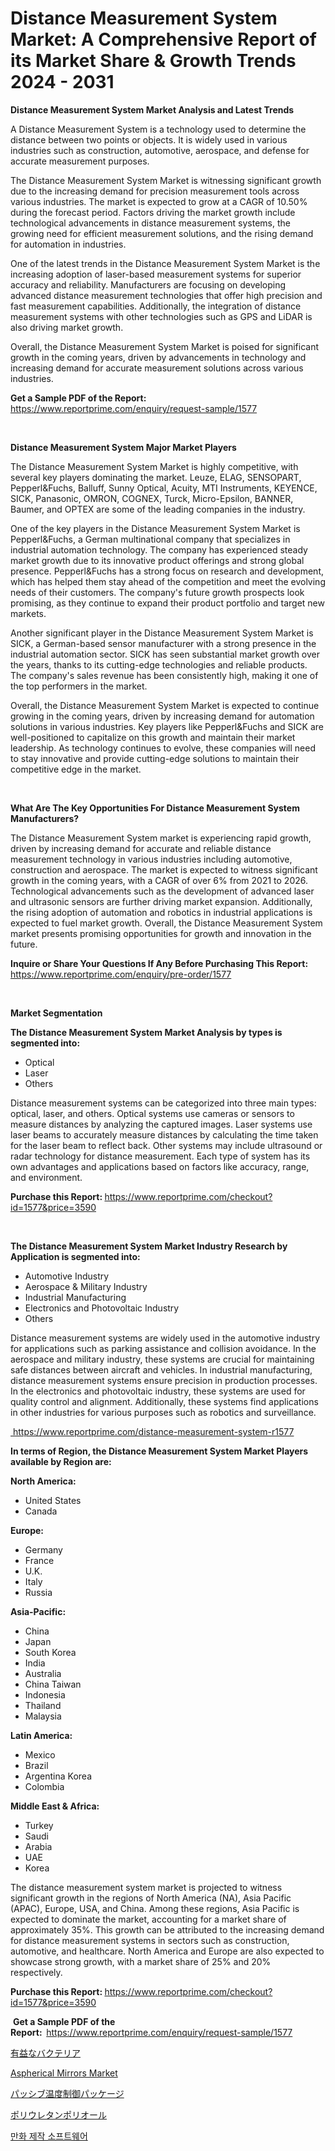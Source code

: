 <p><h1>Distance Measurement System Market: A Comprehensive Report of its Market Share & Growth Trends 2024 - 2031</h1></p><p><strong>Distance Measurement System Market Analysis and Latest Trends</strong></p>
<p><p>A Distance Measurement System is a technology used to determine the distance between two points or objects. It is widely used in various industries such as construction, automotive, aerospace, and defense for accurate measurement purposes.</p><p>The Distance Measurement System Market is witnessing significant growth due to the increasing demand for precision measurement tools across various industries. The market is expected to grow at a CAGR of 10.50% during the forecast period. Factors driving the market growth include technological advancements in distance measurement systems, the growing need for efficient measurement solutions, and the rising demand for automation in industries.</p><p>One of the latest trends in the Distance Measurement System Market is the increasing adoption of laser-based measurement systems for superior accuracy and reliability. Manufacturers are focusing on developing advanced distance measurement technologies that offer high precision and fast measurement capabilities. Additionally, the integration of distance measurement systems with other technologies such as GPS and LiDAR is also driving market growth.</p><p>Overall, the Distance Measurement System Market is poised for significant growth in the coming years, driven by advancements in technology and increasing demand for accurate measurement solutions across various industries.</p></p>
<p><strong>Get a Sample PDF of the Report:&nbsp;</strong> <a href="https://www.reportprime.com/enquiry/request-sample/1577">https://www.reportprime.com/enquiry/request-sample/1577</a></p>
<p>&nbsp;</p>
<p><strong>Distance Measurement System Major Market Players</strong></p>
<p><p>The Distance Measurement System Market is highly competitive, with several key players dominating the market. Leuze, ELAG, SENSOPART, Pepperl&Fuchs, Balluff, Sunny Optical, Acuity, MTI Instruments, KEYENCE, SICK, Panasonic, OMRON, COGNEX, Turck, Micro-Epsilon, BANNER, Baumer, and OPTEX are some of the leading companies in the industry.</p><p>One of the key players in the Distance Measurement System Market is Pepperl&Fuchs, a German multinational company that specializes in industrial automation technology. The company has experienced steady market growth due to its innovative product offerings and strong global presence. Pepperl&Fuchs has a strong focus on research and development, which has helped them stay ahead of the competition and meet the evolving needs of their customers. The company's future growth prospects look promising, as they continue to expand their product portfolio and target new markets.</p><p>Another significant player in the Distance Measurement System Market is SICK, a German-based sensor manufacturer with a strong presence in the industrial automation sector. SICK has seen substantial market growth over the years, thanks to its cutting-edge technologies and reliable products. The company's sales revenue has been consistently high, making it one of the top performers in the market.</p><p>Overall, the Distance Measurement System Market is expected to continue growing in the coming years, driven by increasing demand for automation solutions in various industries. Key players like Pepperl&Fuchs and SICK are well-positioned to capitalize on this growth and maintain their market leadership. As technology continues to evolve, these companies will need to stay innovative and provide cutting-edge solutions to maintain their competitive edge in the market.</p></p>
<p>&nbsp;</p>
<p><strong>What Are The Key Opportunities For Distance Measurement System Manufacturers?</strong></p>
<p><p>The Distance Measurement System market is experiencing rapid growth, driven by increasing demand for accurate and reliable distance measurement technology in various industries including automotive, construction and aerospace. The market is expected to witness significant growth in the coming years, with a CAGR of over 6% from 2021 to 2026. Technological advancements such as the development of advanced laser and ultrasonic sensors are further driving market expansion. Additionally, the rising adoption of automation and robotics in industrial applications is expected to fuel market growth. Overall, the Distance Measurement System market presents promising opportunities for growth and innovation in the future.</p></p>
<p><strong>Inquire or Share Your Questions If Any Before Purchasing This Report:</strong> <a href="https://www.reportprime.com/enquiry/pre-order/1577">https://www.reportprime.com/enquiry/pre-order/1577</a></p>
<p>&nbsp;</p>
<p><strong>Market Segmentation</strong></p>
<p><strong>The Distance Measurement System Market Analysis by types is segmented into:</strong></p>
<p><ul><li>Optical</li><li>Laser</li><li>Others</li></ul></p>
<p><p>Distance measurement systems can be categorized into three main types: optical, laser, and others. Optical systems use cameras or sensors to measure distances by analyzing the captured images. Laser systems use laser beams to accurately measure distances by calculating the time taken for the laser beam to reflect back. Other systems may include ultrasound or radar technology for distance measurement. Each type of system has its own advantages and applications based on factors like accuracy, range, and environment.</p></p>
<p><strong>Purchase this Report:&nbsp;</strong><a href="https://www.reportprime.com/checkout?id=1577&price=3590">https://www.reportprime.com/checkout?id=1577&price=3590</a></p>
<p>&nbsp;</p>
<p><strong>The Distance Measurement System Market Industry Research by Application is segmented into:</strong></p>
<p><ul><li>Automotive Industry</li><li>Aerospace & Military Industry</li><li>Industrial Manufacturing</li><li>Electronics and Photovoltaic Industry</li><li>Others</li></ul></p>
<p><p>Distance measurement systems are widely used in the automotive industry for applications such as parking assistance and collision avoidance. In the aerospace and military industry, these systems are crucial for maintaining safe distances between aircraft and vehicles. In industrial manufacturing, distance measurement systems ensure precision in production processes. In the electronics and photovoltaic industry, these systems are used for quality control and alignment. Additionally, these systems find applications in other industries for various purposes such as robotics and surveillance.</p></p>
<p><a href="https://www.reportprime.com/distance-measurement-system-r1577">&nbsp;https://www.reportprime.com/distance-measurement-system-r1577</a></p>
<p><strong>In terms of Region, the Distance Measurement System Market Players available by Region are:</strong></p>
<p>
    <p> <strong> North America: </strong>
        <ul>
            <li>United States</li>
            <li>Canada</li>
        </ul>
        </p> 
    <p> <strong> Europe: </strong>
        <ul>
            <li>Germany</li>
            <li>France</li>
            <li>U.K.</li>
            <li>Italy</li>
            <li>Russia</li>
        </ul>
        </p> 
    <p> <strong> Asia-Pacific: </strong>
        <ul>
            <li>China</li>
            <li>Japan</li>
            <li>South Korea</li>
            <li>India</li>
            <li>Australia</li>
            <li>China Taiwan</li>
            <li>Indonesia</li>
            <li>Thailand</li>
            <li>Malaysia</li>
        </ul>
        </p> 
    <p> <strong> Latin America: </strong>
        <ul>
            <li>Mexico</li>
            <li>Brazil</li>
            <li>Argentina Korea</li>
            <li>Colombia</li>
        </ul>
        </p> 
    <p> <strong> Middle East & Africa: </strong>
        <ul>
            <li>Turkey</li>
            <li>Saudi</li>
            <li>Arabia</li>
            <li>UAE</li>
            <li>Korea</li>
        </ul>
    </p>
    </p>
<p><p>The distance measurement system market is projected to witness significant growth in the regions of North America (NA), Asia Pacific (APAC), Europe, USA, and China. Among these regions, Asia Pacific is expected to dominate the market, accounting for a market share of approximately 35%. This growth can be attributed to the increasing demand for distance measurement systems in sectors such as construction, automotive, and healthcare. North America and Europe are also expected to showcase strong growth, with a market share of 25% and 20% respectively.</p></p>
<p><strong>Purchase this Report: </strong><a href="https://www.reportprime.com/checkout?id=1577&price=3590">https://www.reportprime.com/checkout?id=1577&price=3590</a></p>
<p>&nbsp;<strong>Get a Sample PDF of the Report:&nbsp;&nbsp;</strong><a href="https://www.reportprime.com/enquiry/request-sample/1577">https://www.reportprime.com/enquiry/request-sample/1577</a></p>
<p><strong></strong></p>
<p><p><a href="https://medium.com/@sandrajerde2015/%E6%9C%89%E7%9B%8A%E3%81%AA%E3%83%90%E3%82%AF%E3%83%86%E3%83%AA%E3%82%A2%E5%B8%82%E5%A0%B4%E3%81%AE%E5%88%86%E6%9E%90-%E3%81%9D%E3%81%AEcagr-%E5%B8%82%E5%A0%B4%E3%82%BB%E3%82%B0%E3%83%A1%E3%83%B3%E3%83%86%E3%83%BC%E3%82%B7%E3%83%A7%E3%83%B3-%E3%81%8A%E3%82%88%E3%81%B3%E3%82%B0%E3%83%AD%E3%83%BC%E3%83%90%E3%83%AB%E6%A5%AD%E7%95%8C%E6%A6%82%E8%A6%81-f9ceda8f533f">有益なバクテリア</a></p><p><a href="https://github.com/Sherrillcrooksxa8i18ucf2m/Market-Research-Report-List-2/blob/main/aspherical-mirrors-market.md">Aspherical Mirrors Market</a></p><p><a href="https://github.com/hwbcz413288296/Market-Research-Report-List-2/blob/main/877899671326.md">パッシブ温度制御パッケージ</a></p><p><a href="https://github.com/JacksonWiza1924/Market-Research-Report-List-1/blob/main/903750871327.md">ポリウレタンポリオール</a></p><p><a href="https://github.com/fredrickeglers/Market-Research-Report-List-2/blob/main/752463568776.md">만화 제작 소프트웨어</a></p></p>